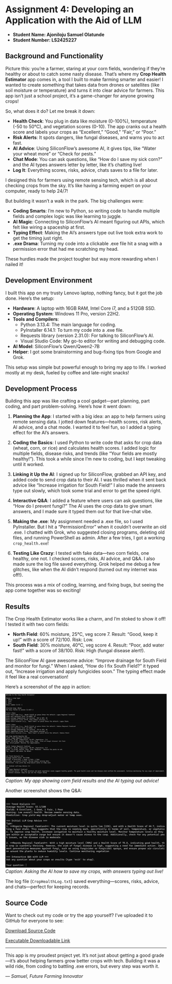 # Assignment 4: Developing an Application with the Aid of LLM

- **Student Name: Ajoniloju Samuel Olatunde**
- **Student Number: LS2425227**

## Background and Functionality

Picture this: you’re a farmer, staring at your corn fields, wondering if they’re healthy or about to catch some nasty disease. That’s where my **Crop Health Estimator** app comes in, a tool I built to make farming smarter and easier! I wanted to create something that takes data from drones or satellites (like soil moisture or temperature) and turns it into clear advice for farmers. This app isn’t just a school project, it’s a game-changer for anyone growing crops!

So, what does it do? Let me break it down:
- **Health Check**: You plug in data like moisture (0-100%), temperature (-50 to 50°C), and vegetation scores (0-10). The app cranks out a health score and labels your crops as “Excellent,” “Good,” “Fair,” or “Poor.”
- **Risk Alerts**: It spots dangers, like fungal diseases, and warns you to act fast.
- **AI Advice**: Using SiliconFlow’s awesome AI, it gives tips, like “Water your wheat more” or “Check for pests.”
- **Chat Mode**: You can ask questions, like “How do I save my sick corn?” and the AI types answers letter by letter, like it’s chatting live!
- **Log It**: Everything scores, risks, advice, chats saves to a file for later.

I designed this for farmers using remote sensing tech, which is all about checking crops from the sky. It’s like having a farming expert on your computer, ready to help 24/7!

But building it wasn’t a walk in the park. The big challenges were:
- **Coding Smarts**: I’m new to Python, so writing code to handle multiple fields and complex logic was like learning to juggle.
- **AI Magic**: Connecting to SiliconFlow’s AI meant figuring out APIs, which felt like wiring a spaceship at first.
- **Typing Effect**: Making the AI’s answers type out live took extra work to get the timing just right.
- **.exe Drama**: Turning my code into a clickable .exe file hit a snag with a permission error that had me scratching my head.

These hurdles made the project tougher but way more rewarding when I nailed it!

## Development Environment

I built this app on my trusty Lenovo laptop, nothing fancy, but it got the job done. Here’s the setup:
- **Hardware**: A laptop with 16GB RAM, Intel Core i7, and a 512GB SSD.
- **Operating System**: Windows 11 Pro, version 22H2.
- **Tools and Compilers**:
  - Python 3.13.4: The main language for coding.
  - PyInstaller 6.14.1: To turn my code into a .exe file.
  - Requests library (version 2.31.0): For talking to SiliconFlow’s AI.
  - Visual Studio Code: My go-to editor for writing and debugging code.
- **AI Model**: SiliconFlow’s Qwen/Qwen2-7B
- **Helper**: I got some brainstorming and bug-fixing tips from Google and Grok.

This setup was simple but powerful enough to bring my app to life. I worked mostly at my desk, fueled by coffee and late-night snacks!

## Development Process

Building this app was like crafting a cool gadget—part planning, part coding, and part problem-solving. Here’s how it went down:

1. **Planning the App**: I started with a big idea: an app to help farmers using remote sensing data. I jotted down features—health scores, risk alerts, AI advice, and a chat mode. I wanted it to feel fun, so I added a typing effect for the AI’s answers.

2. **Coding the Basics**: I used Python to write code that asks for crop data (wheat, corn, or rice) and calculates health scores. I added logic for multiple fields, disease risks, and trends (like “Your fields are mostly healthy!”). This took a while since I’m new to coding, but I kept tweaking until it worked.

3. **Linking it Up the AI**: I signed up for SiliconFlow, grabbed an API key, and added code to send crop data to their AI. I was thrilled when it sent back advice like “Increase irrigation for South Field!” I also made the answers type out slowly, which took some trial and error to get the speed right.

4. **Interactive Q&A**: I added a feature where users can ask questions, like “How do I prevent fungi?” The AI uses the crop data to give smart answers, and I made sure it typed them out for that live-chat vibe.

5. **Making the .exe**: My assignment needed a .exe file, so I used PyInstaller. But I hit a “PermissionError” when it couldn’t overwrite an old .exe. I chatted with Grok, who suggested closing programs, deleting old files, and running PowerShell as admin. After a few tries, I got a working `crop_health.exe`!

6. **Testing Like Crazy**: I tested with fake data—two corn fields, one healthy, one not. I checked scores, risks, AI advice, and Q&A. I also made sure the log file saved everything. Grok helped me debug a few glitches, like when the AI didn’t respond (turned out my internet was off!).

This process was a mix of coding, learning, and fixing bugs, but seeing the app come together was so exciting!

## Results

The Crop Health Estimator works like a charm, and I’m stoked to show it off! I tested it with two corn fields:
- **North Field**: 60% moisture, 25°C, veg score 7. Result: “Good, keep it up!” with a score of 72/100. Risk: Low.
- **South Field**: 30% moisture, 40°C, veg score 4. Result: “Poor, add water fast!” with a score of 38/100. Risk: High (fungal disease alert!).

The SiliconFlow AI gave awesome advice: “Improve drainage for South Field and monitor for fungi.” When I asked, “How do I fix South Field?” it typed out, “Increase irrigation and apply fungicides soon.” The typing effect made it feel like a real conversation!

Here’s a screenshot of the app in action:

![App Screenshot](https://raw.githubusercontent.com/Ajons94/samuel-blog/374abc4e620f60f7218a4a218bc3bf50d9eecd7f/Crop%203.jpeg)
*Caption: My app showing corn field results and the AI typing out advice!*

Another screenshot shows the Q&A:

![Q&A Screenshot](https://raw.githubusercontent.com/Ajons94/samuel-blog/374abc4e620f60f7218a4a218bc3bf50d9eecd7f/Crop%201.jpeg)
*Caption: Asking the AI how to save my crops, with answers typing out live!*

The log file (`CropHealthLog.txt`) saved everything—scores, risks, advice, and chats—perfect for keeping records.

## Source Code

Want to check out my code or try the app yourself? I’ve uploaded it to GitHub for everyone to see:

[Download Source Code](https://github.com/Ajons94/Crop-Health-Estimator/blob/main/crop_health.py)

[Executable Downloadable Link](https://github.com/Ajons94/Crop-Health-Estimator/blob/main/crop_health.exe)

---

This app is my proudest project yet. It’s not just about getting a good grade—it’s about helping farmers grow better crops with tech. Building it was a wild ride, from coding to battling .exe errors, but every step was worth it.

*— Samuel, Future Farming Innovator*
